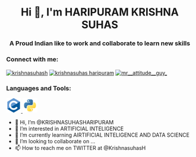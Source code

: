 <h1 align="center">Hi 👋, I'm HARIPURAM KRISHNA SUHAS</h1>
<h3 align="center">A Proud Indian like to work and collaborate to learn new skills</h3>

<h3 align="left">Connect with me:</h3>
<p align="left">
<a href="https://twitter.com/krishnasuhash" target="blank"><img align="center" src="https://raw.githubusercontent.com/rahuldkjain/github-profile-readme-generator/master/src/images/icons/Social/twitter.svg" alt="krishnasuhash" height="30" width="40" /></a>
<a href="https://linkedin.com/in/krishnasuhas haripuram" target="blank"><img align="center" src="https://raw.githubusercontent.com/rahuldkjain/github-profile-readme-generator/master/src/images/icons/Social/linked-in-alt.svg" alt="krishnasuhas haripuram" height="30" width="40" /></a>
<a href="https://instagram.com/mr__attitude__guy_" target="blank"><img align="center" src="https://raw.githubusercontent.com/rahuldkjain/github-profile-readme-generator/master/src/images/icons/Social/instagram.svg" alt="mr__attitude__guy_" height="30" width="40" /></a>
</p>

<h3 align="left">Languages and Tools:</h3>
<p align="left"> <a href="https://www.cprogramming.com/" target="_blank" rel="noreferrer"> <img src="https://raw.githubusercontent.com/devicons/devicon/master/icons/c/c-original.svg" alt="c" width="40" height="40"/> </a> <a href="https://www.python.org" target="_blank" rel="noreferrer"> <img src="https://raw.githubusercontent.com/devicons/devicon/master/icons/python/python-original.svg" alt="python" width="40" height="40"/> </a> </p>



- 👋 Hi, I’m @KRISHNASUHASHARIPURAM
- 👀 I’m interested in ARTIFICIAL INTELIGENCE 
- 🌱 I’m currently learning  AIRTIFICIAL INTELIGENCE AND DATA SCIENCE
- 💞️ I’m looking to collaborate on ...
- 📫 How to reach me on TWITTER at @KrishnasuhasH

<!---
KRISHNASUHASHARIPURAM/KRISHNASUHASHARIPURAM is a ✨@KrishnasuhasH special ✨ repository because its `README.md` (this file) appears on your GitHub profile.
You can click the Preview link to take a look at your changes.
--->
